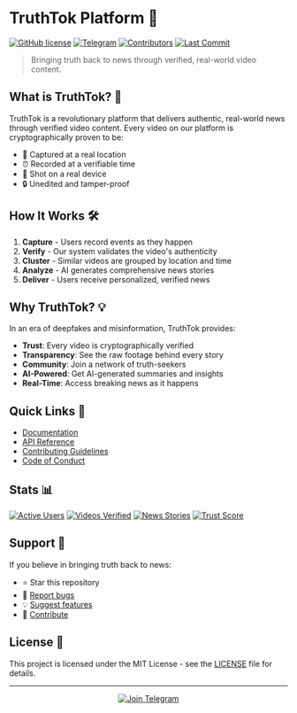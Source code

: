 # TruthTok Platform 📱

[![GitHub license](https://img.shields.io/github/license/your-username/truthtok-platform)](https://github.com/your-username/truthtok-platform/blob/main/LICENSE)
[![Telegram](https://img.shields.io/badge/Telegram-Join%20Chat-blue.svg?logo=telegram)](https://t.me/truthtokplatform)
[![Contributors](https://img.shields.io/github/contributors/your-username/truthtok-platform)](https://github.com/your-username/truthtok-platform/graphs/contributors)
[![Last Commit](https://img.shields.io/github/last-commit/your-username/truthtok-platform)](https://github.com/your-username/truthtok-platform/commits/main)

> Bringing truth back to news through verified, real-world video content.

## What is TruthTok? 🤔

TruthTok is a revolutionary platform that delivers authentic, real-world news through verified video content. Every video on our platform is cryptographically proven to be:

- 📍 Captured at a real location
- ⏰ Recorded at a verifiable time
- 📱 Shot on a real device
- 🔒 Unedited and tamper-proof

## How It Works 🛠️

1. **Capture** - Users record events as they happen
2. **Verify** - Our system validates the video's authenticity
3. **Cluster** - Similar videos are grouped by location and time
4. **Analyze** - AI generates comprehensive news stories
5. **Deliver** - Users receive personalized, verified news

## Why TruthTok? 💡

In an era of deepfakes and misinformation, TruthTok provides:

- **Trust**: Every video is cryptographically verified
- **Transparency**: See the raw footage behind every story
- **Community**: Join a network of truth-seekers
- **AI-Powered**: Get AI-generated summaries and insights
- **Real-Time**: Access breaking news as it happens


## Quick Links 🔗

- [Documentation](https://docs.truthtok.com)
- [API Reference](https://api.truthtok.com)
- [Contributing Guidelines](CONTRIBUTING.md)
- [Code of Conduct](CODE_OF_CONDUCT.md)

## Stats 📊

[![Active Users](https://img.shields.io/badge/dynamic/json?color=blue&label=Active%20Users&query=$.active_users&url=https://api.truthtok.com/stats)](https://truthtok.com/stats)
[![Videos Verified](https://img.shields.io/badge/dynamic/json?color=green&label=Videos%20Verified&query=$.verified_videos&url=https://api.truthtok.com/stats)](https://truthtok.com/stats)
[![News Stories](https://img.shields.io/badge/dynamic/json?color=orange&label=News%20Stories&query=$.stories&url=https://api.truthtok.com/stats)](https://truthtok.com/stats)
[![Trust Score](https://img.shields.io/badge/dynamic/json?color=purple&label=Trust%20Score&query=$.trust_score&url=https://api.truthtok.com/stats)](https://truthtok.com/stats)

## Support 💪

If you believe in bringing truth back to news:

- ⭐ Star this repository
- 🐛 [Report bugs](https://github.com/your-username/truthtok-platform/issues)
- 💡 [Suggest features](https://github.com/your-username/truthtok-platform/issues)
- 🔄 [Contribute](CONTRIBUTING.md)

## License 📄

This project is licensed under the MIT License - see the [LICENSE](LICENSE) file for details.

---

<p align="center">
  <a href="https://t.me/truthtok_announcements">
    <img src="https://img.shields.io/badge/Join-Telegram-blue.svg?style=for-the-badge&logo=telegram" alt="Join Telegram">
  </a>
</p> 
